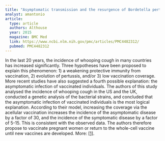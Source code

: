 ```yaml
---
title: "Asymptomatic transmission and the resurgence of Bordetella pertussis"
analyst: amantonio
article:
  type: article
  authors: Althouse
  year: 2015
  magazine: BMC Med
  link: https://www.ncbi.nlm.nih.gov/pmc/articles/PMC4482312/
  pubmed: PMC4482312
---
```


In the last 20 years, the incidence of whooping cough in many countries has increased significantly. Three hypotheses have been proposed to explain this phenomenon: 1) a weakening protective immunity from vaccination, 2) evolution of pertussis, and/or 3) low vaccination coverage. More recent studies have also suggested a fourth possible explanation: the asymptomatic infection of vaccinated individuals.
The authors of this study analysed the incidence of whooping cough in the US and the UK, conducted a genetic analysis of the bacterial strains, and concluded that the asymptomatic infection of vaccinated individuals is the most logical explanation. According to their model, increasing the coverage via the acellular vaccination increases the incidence of the asymptomatic disease by a factor of 30, and the incidence of the symptomatic disease by a factor of 5-15. This is consistent with the observed data. The authors therefore propose to vaccinate pregnant women or return to the whole-cell vaccine until new vaccines are developed. More: [[1]](https://www.ncbi.nlm.nih.gov/pmc/articles/PMC5580413/).
